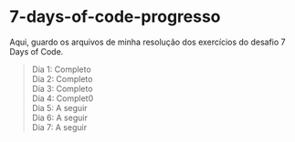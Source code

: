 # 7-days-of-code-progresso
Aqui, guardo os arquivos de minha resolução dos exercícios do desafio 7 Days of Code.

> Dia 1: Completo<br>
> Dia 2: Completo<br>
> Dia 3: Completo<br>
> Dia 4: Complet0<br>
> Dia 5: A seguir<br>
> Dia 6: A seguir<br>
> Dia 7: A seguir
